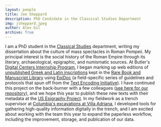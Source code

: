 ```yaml
---
layout: people
title: Joe Sheppard	
description: PhD Candidate in the Classical Studies Department
img: jsheppard.jpeg
author: Alex Gil
archive: True
---
```


I am a PhD student in the <a href="http://classicalstudies.columbia.edu/students/%20joe%20sheppard/" target="_blank">Classical Studies</a> department, writing my dissertation about the culture of mass spectacles in Roman Pompeii. My principal interest is the social history of the Roman Empire through its literary, archaeological, epigraphic, and numismatic sources. At Butler's <a href="https://blogs.cul.columbia.edu/dcip/" target="_blank">Digital Centers Internship Program</a>, I began marking up web editions of <a href="http://www.columbia.edu/cu/lweb/archival/collections/ldpd_4079698/" target="_blank">unpublished Greek and Latin inscriptions</a> kept in the <a href="http://library.columbia.edu/locations/rbml.html" target="_blank">Rare Book and Manuscript Library</a> using <a href="http://www.stoa.org/epidoc/gl/dev/" target="_blank">EpiDoc</a> (a field-specific series of guidelines and protocols that spun off from the <a href="http://www.tei-c.org/Guidelines/P5/" target="_blank">Text Encoding Initiative</a>). I have continued this project on the back-burner with a few colleagues (<a href="https://github.com/Spunkle/EPIGRAPHY-CLUB-2015" target="_blank">see here for our repository</a>), and we hope this year to publish these new texts with their metadata at the <a href="http://usepigraphy.brown.edu/projects/usep/" target="_blank">US Epigraphy Project</a>. In my fieldwork as a trench supervisor at <a href="http://columbia.studioabroad.com/index.cfm?FuseAction=Programs.ViewProgram&amp;Program_ID=10577" target="_blank">Columbia's excavations at Villa Adriana</a>, I developed tools for gathering high-quality information digitally in the trench, and I am excited about working with the team this year to expand the paperless workflow, including the improvement, storage, and publication of our data.